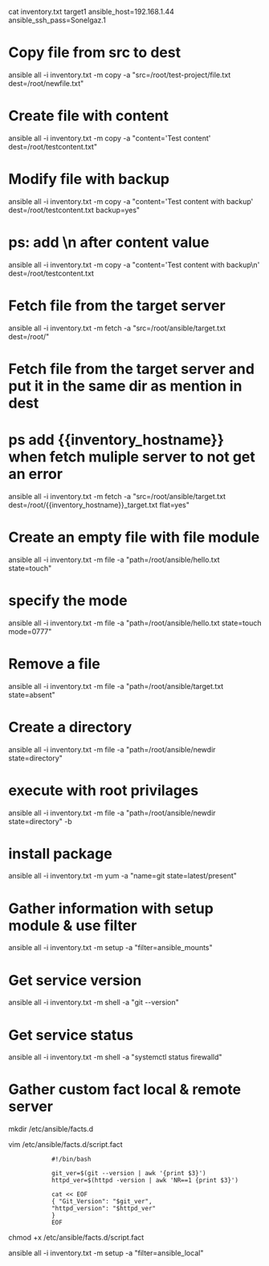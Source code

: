 cat inventory.txt
target1 ansible_host=192.168.1.44 ansible_ssh_pass=Sonelgaz.1

# Copy file from src to dest

ansible all -i inventory.txt -m copy -a "src=/root/test-project/file.txt dest=/root/newfile.txt"

# Create file with content

ansible all -i inventory.txt -m copy -a "content='Test content' dest=/root/testcontent.txt"

# Modify file with backup

ansible all -i inventory.txt -m copy -a "content='Test content with backup' dest=/root/testcontent.txt backup=yes"

# ps: add \n after content value

ansible all -i inventory.txt -m copy -a "content='Test content with backup\n' dest=/root/testcontent.txt

# Fetch file from the target server

ansible all -i inventory.txt -m fetch -a "src=/root/ansible/target.txt dest=/root/"

# Fetch file from the target server and put it in the same dir as mention in dest

# ps add {{inventory_hostname}} when fetch muliple server to not get an error

ansible all -i inventory.txt -m fetch -a "src=/root/ansible/target.txt dest=/root/{{inventory_hostname}}\_target.txt flat=yes"

# Create an empty file with file module

ansible all -i inventory.txt -m file -a "path=/root/ansible/hello.txt state=touch"

# specify the mode

ansible all -i inventory.txt -m file -a "path=/root/ansible/hello.txt state=touch mode=0777"

# Remove a file

ansible all -i inventory.txt -m file -a "path=/root/ansible/target.txt state=absent"

# Create a directory

ansible all -i inventory.txt -m file -a "path=/root/ansible/newdir state=directory"

# execute with root privilages

ansible all -i inventory.txt -m file -a "path=/root/ansible/newdir state=directory" -b

# install package

ansible all -i inventory.txt -m yum -a "name=git state=latest/present"

# Gather information with setup module & use filter

ansible all -i inventory.txt -m setup -a "filter=ansible_mounts"

# Get service version

ansible all -i inventory.txt -m shell -a "git --version"

# Get service status

ansible all -i inventory.txt -m shell -a "systemctl status firewalld"

# Gather custom fact local & remote server

mkdir /etc/ansible/facts.d

vim /etc/ansible/facts.d/script.fact

                #!/bin/bash

                git_ver=$(git --version | awk '{print $3}')
                httpd_ver=$(httpd -version | awk 'NR==1 {print $3}')

                cat << EOF
                { "Git_Version": "$git_ver",
                "httpd_version": "$httpd_ver"
                }
                EOF

chmod +x /etc/ansible/facts.d/script.fact

ansible all -i inventory.txt -m setup -a "filter=ansible_local"
